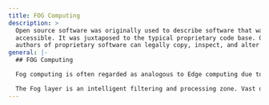 ```yaml
---
title: FOG Computing
description: >
  Open source software was originally used to describe software that was publicly
  accessible. It was juxtaposed to the typical proprietary code base. Only the original
  authors of proprietary software can legally copy, inspect, and alter that software.
general: |-
  ## FOG Computing

  Fog computing is often regarded as analogous to Edge computing due to the history of the development of the terms. Further confusion arises because there is usually a commonality of hardware.  However, in modern distributed networks a Fog layer can be distinguished between the Cloud and the Edge devices.

  The Fog layer is an intelligent filtering and processing zone. Vast data streams from the Edge are analysed and decisions are made about routing. Some data is sent to the cloud for further processing and storage. Irrelevant data can simply be deleted. A portion is retained locally for further processing, for rapid access or to inform learning models. The role of Fog is to preserve cloud and networking resources and ensure the vast data flows from the Edge are exploited intelligently.
---
```

